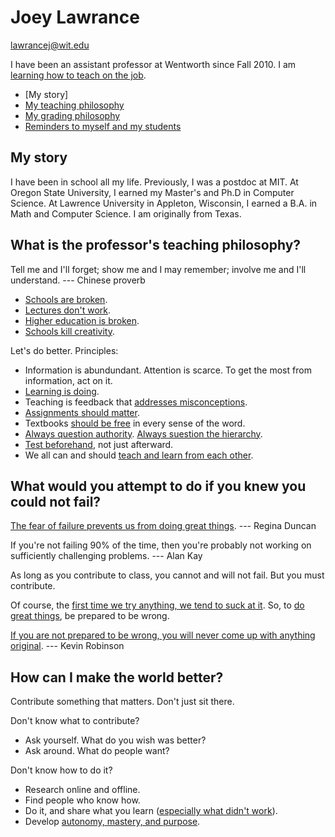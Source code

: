 Joey Lawrance
=============
<lawrancej@wit.edu>

I have been an assistant professor at Wentworth since Fall 2010.
I am [learning how to teach on the job](#what-is-the-professors-teaching-philosophy).

- [My story]
- [My teaching philosophy](#what-is-the-professors-teaching-philosophy)
- [My grading philosophy](#what-would-you-attempt-to-do-if-you-knew-you-could-not-fail)
- [Reminders to myself and my students](#how-can-i-make-the-world-better)

My story
--------
I have been in school all my life.
Previously, I was a postdoc at MIT.
At Oregon State University, I earned my Master's and Ph.D in Computer Science.
At Lawrence University in Appleton, Wisconsin, I earned a B.A. in Math and Computer Science.
I am originally from Texas.

## What is the professor's teaching philosophy?
Tell me and I'll forget; show me and I may remember; involve me and I'll understand. --- Chinese proverb

- [Schools are broken](http://www.youtube.com/watch?v=zDZFcDGpL4U).
- [Lectures don't work](http://www.consulting-business.com/why-schools-are-broken-and-reading-sucks-how-to-really-learn.html).
- [Higher education is broken](http://www.davidtinapple.com/illich/1970_deschooling.html).
- [Schools kill creativity](http://www.ted.com/talks/ken_robinson_says_schools_kill_creativity.html).

Let's do better. Principles:

- Information is abundundant. Attention is scarce. To get the most from information, act on it.
- [Learning is doing](http://www.engines4ed.org/hyperbook/nodes/NODE-120-pg.html).
- Teaching is feedback that [addresses misconceptions](http://www.veritasium.org/).
- [Assignments should matter](http://www.sethgodin.com/sg/docs/StopStealingDreamsSCREEN.pdf).
- Textbooks [should be free](http://whyopenedmatters.org/) in every sense of the word.
- [Always question authority](http://www.johntaylorgatto.com/underground/prologue.htm). [Always suestion the hierarchy](http://www.unwelcomeguests.net/Disciplined_Minds).
- [Test beforehand](http://www.agiledata.org/essays/tdd.html), not just afterward.
- We all can and should [teach and learn from each other](http://mazur.harvard.edu/research/detailspage.php?rowid=8).

## What would you attempt to do if you knew you could not fail?
[The fear of failure prevents us from doing great things](http://www.ted.com/talks/regina_dugan_from_mach_20_glider_to_humming_bird_drone.html). --- Regina Duncan

If you're not failing 90% of the time, then you're probably not working on sufficiently challenging problems. --- Alan Kay

As long as you contribute to class, you cannot and will not fail. But you must contribute.

Of course, the [first time we try anything, we tend to suck at it](http://marshallbrain.com/million6.htm). So, to [do great things](#how-do-i-make-the-world-better), be prepared to be wrong.

[If you are not prepared to be wrong, you will never come up with anything original](http://www.ted.com/talks/ken_robinson_says_schools_kill_creativity.html). --- Kevin Robinson

## How can I make the world better?
Contribute something that matters. Don't just sit there.

Don't know what to contribute?

- Ask yourself. What do you wish was better?
- Ask around. What do people want?

Don't know how to do it? 

- Research online and offline.
- Find people who know how.
- Do it, and share what you learn ([especially what didn't work](https://www.youtube.com/watch?v=cY_o4A1wzsg)).
- Develop [autonomy, mastery, and purpose](http://www.youtube.com/watch?v=u6XAPnuFjJc).
